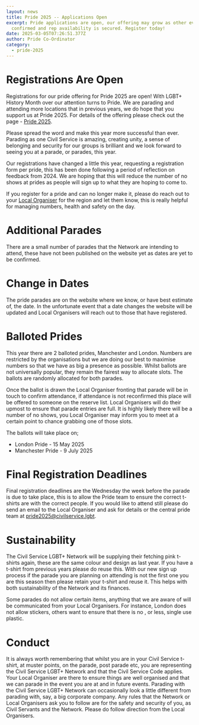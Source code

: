 ```yaml
---
layout: news
title: Pride 2025 -- Applications Open
excerpt: Pride applications are open, our offering may grow as other events are
  confirmed and rep availability is secured. Register today!
date: 2025-03-05T07:26:51.377Z
author: Pride Co-Ordinator
category:
  - pride-2025
---
```

# Registrations Are Open

R﻿egistrations for our pride offering for Pride 2025 are open! With LGBT+ History Month over our attention turns to Pride. We are parading and attending more locations that in previous years, we do hope that you support us at Pride 2025. For details of the offering please check out the page - [Pride 2025](https://www.civilservice.lgbt/pride-2025/). 

P﻿lease spread the word and make this year more successful than ever. Parading as one Civil Service is amazing, creating unity, a sense of belonging and security for our groups is brilliant and we look forward to seeing you at a parade, or parades, this year.

Our registrations have changed a little this year, requesting a registration form per pride, this has been done following a period of reflection on feedback from 2024. We are hoping that this will reduce the number of no shows at prides as people will sign up to what they are hoping to come to.

If you register for a pride and can no longer make it, please do reach out to your [Local Organiser](https://www.civilservice.lgbt/team/) for the region and let them know, this is really helpful for managing numbers, health and safety on the day.

# A﻿dditional Parades

T﻿here are a small number of parades that the Network are intending to attend, these have not been published on the website yet as dates are yet to be confirmed. 

# C﻿hange in Dates

T﻿he pride parades are on the website where we know, or have best estimate of, the date. In the unfortunate event that a date changes the website will be updated and Local Organisers will reach out to those that have registered.

# B﻿alloted Prides

T﻿his year there are 2 balloted prides, Manchester and London. Numbers are restricted by the organisations but we are doing our best to maximise numbers so that we have as big a presence as possible. Whilst ballots are not universally popular, they remain the fairest way to allocate slots. The ballots are randomly allocated for both parades.

Once the ballot is drawn the Local Organiser fronting that parade will be in touch to confirm attendance, if attendance is not reconfirmed this place will be offered to someone on the reserve list. Local Organisers will do their upmost to ensure that parade entries are full. It is highly likely there will be a number of no shows, you Local Organiser may inform you to meet at a certain point to chance grabbing one of those slots. 

T﻿he ballots will take place on;

* L﻿ondon Pride - 15 May 2025
* M﻿anchester Pride - 9 July 2025

# F﻿inal Registration Deadlines

F﻿inal registration deadlines are the Wednesday the week before the parade is due to take place, this is to allow the Pride team to ensure the correct t-shirts are with the correct people. If you would like to attend still please do send an email to the Local Organiser and ask for details or the central pride team at [pride2025@civilservice.lgbt](<mailto:F﻿inal registration deadlines are all shown as the week Wednesday before the pride event. This is to give the central team enough time to organise the delivery of t-shirts to the local organiser(s) for the event. If you are late registering but would still like to attend please email the local organiser(s) for that region who will be leading our group. To contact your local organiser, please use the email address linked on their regions topic page. Or email pride2024@civilservice.lgbt.>).

# S﻿ustainability

T﻿he Civil Service LGBT+ Network will be supplying their fetching pink t-shirts again, these are the same colour and design as last year. If you have a t-shirt from previous years please do reuse this. W﻿ith our new sign up process if the parade you are planning on attending is not the first one you are this season then please retain your t-shirt and reuse it. This helps with both sustainability of the Network and its finances. 

S﻿ome parades do not allow certain items, anything that we are aware of will be communicated from your Local Organisers. For instance, London does not allow stickers, others want to ensure that there is no , or less, single use plastic. 

# C﻿onduct

I﻿t is always worth remembering that whilst you are in your Civil Service t-shirt, at muster points, on the parade, post parade etc, you are representing the Civil Service LGBT+ Network and that the Civil Service Code applies. Your Local Organiser are there to ensure things are well organised and that we can parade in the event you are at and in future events. Parading with the Civil Service LGBT+ Network can occasionally look a little different from parading with, say, a big corporate company. Any rules that the Network or Local Organisers ask you to follow are for the safety and security of you, as Civil Servants and the Network. Please do follow direction from the Local Organisers.
